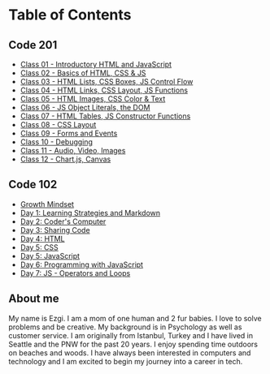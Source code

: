 # Table of Contents

## Code 201

* [Class 01 - Introductory HTML and JavaScript](class-01)
* [Class 02 - Basics of HTML, CSS & JS](class-02)
* [Class 03 - HTML Lists, CSS Boxes, JS Control Flow](class-03)
* [Class 04 - HTML Links, CSS Layout, JS Functions](class-04)
* [Class 05 - HTML Images, CSS Color & Text](class-05)
* [Class 06 - JS Object Literals, the DOM](class-06)
* [Class 07 - HTML Tables, JS Constructor Functions](class-07)
* [Class 08 - CSS Layout](class-08)
* [Class 09 - Forms and Events](class-09)
* [Class 10 - Debugging](class-10)
* [Class 11 - Audio, Video, Images](class-11)
* [Class 12 - Chart.js, Canvas](class-12)

## Code 102

* [Growth Mindset](growth-mindset)
* [Day 1: Learning Strategies and Markdown](day-1)
* [Day 2: Coder's Computer](day-2)
* [Day 3: Sharing Code](day-3)
* [Day 4: HTML](day-4)
* [Day 5: CSS](day-5)
* [Day 5: JavaScript](day-5-2)
* [Day 6: Programming with JavaScript](day-6)
* [Day 7: JS - Operators and Loops](day-7)

## About me

My name is Ezgi. I am a mom of one human and 2 fur babies. I love to solve problems and be creative. My background is in Psychology as well as customer service.
I am originally from Istanbul, Turkey and I have lived in Seattle and the PNW for the past 20 years. I enjoy spending time outdoors on beaches and woods.
I have always been interested in computers and technology and I am excited to begin my journey into a career in tech.
